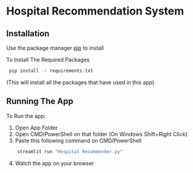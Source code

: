 # Hospital Recommendation System
## Installation
Use the package manager [pip](https://pip.pypa.io/en/stable/) to install 

To Install The Required Packages
```bash
 pip install -r requirements.txt
```
(This will install all the packages that have used in this app)
## Running The App
To Run the app:
 1. Open App Folder
 2. Open CMD/PowerShell on that folder (On Windows Shift+Right Click)
 3. Paste this following command on CMD/PowerShell
```bash
    streamlit run "Hospital Recommender.py"
```
 4. Watch the app on your browser
